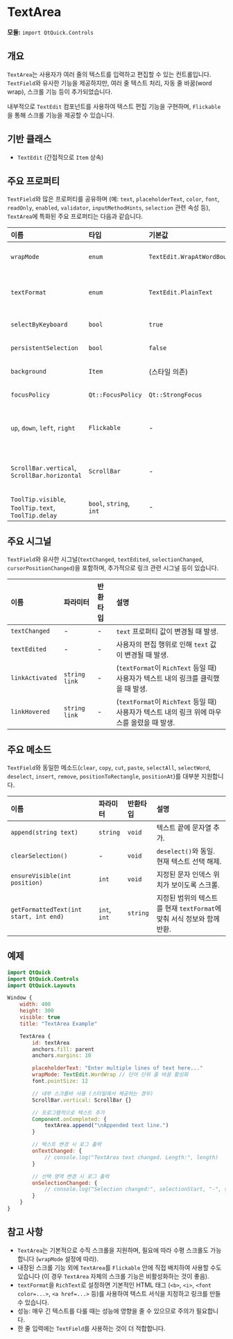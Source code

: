 # TextArea

**모듈:** `import QtQuick.Controls`

## 개요

`TextArea`는 사용자가 여러 줄의 텍스트를 입력하고 편집할 수 있는 컨트롤입니다. `TextField`와 유사한 기능을 제공하지만, 여러 줄 텍스트 처리, 자동 줄 바꿈(word wrap), 스크롤 기능 등이 추가되었습니다.

내부적으로 `TextEdit` 컴포넌트를 사용하여 텍스트 편집 기능을 구현하며, `Flickable`을 통해 스크롤 기능을 제공할 수 있습니다.

## 기반 클래스

*   `TextEdit` (간접적으로 `Item` 상속)

## 주요 프로퍼티

`TextField`와 많은 프로퍼티를 공유하며 (예: `text`, `placeholderText`, `color`, `font`, `readOnly`, `enabled`, `validator`, `inputMethodHints`, `selection` 관련 속성 등), `TextArea`에 특화된 주요 프로퍼티는 다음과 같습니다.

| 이름             | 타입        | 기본값                  | 설명                                                                                                                          |
| :--------------- | :---------- | :---------------------- | :---------------------------------------------------------------------------------------------------------------------------- |
| `wrapMode`       | `enum`      | `TextEdit.WrapAtWordBoundaryOrAnywhere` | 텍스트 줄 바꿈 방식 (`NoWrap`, `WordWrap`, `WrapAnywhere`, `WrapAtWordBoundaryOrAnywhere`).                                       |
| `textFormat`     | `enum`      | `TextEdit.PlainText`   | 입력 및 표시되는 텍스트 형식 (`PlainText`, `RichText`, `StyledText`, `AutoText`). `RichText`는 기본적인 HTML 서식 지원.             |
| `selectByKeyboard`| `bool`     | `true`                  | 키보드(Shift + 화살표 등)로 텍스트를 선택할 수 있는지 여부.                                                                       |
| `persistentSelection`| `bool` | `false`                 | 포커스를 잃어도 텍스트 선택 상태를 유지할지 여부.                                                                                |
| `background`     | `Item`      | (스타일 의존)          | `TextArea`의 배경 아이템. 스타일 커스터마이징에 사용.                                                                           |
| `focusPolicy`    | `Qt::FocusPolicy`| `Qt::StrongFocus`       | `TextArea`가 키보드 포커스를 받는 방식.                                                                                        |
| `up`, `down`, `left`, `right` | `Flickable` | -                       | (읽기 전용) 내부 `Flickable`의 관련 프로퍼티 접근자 (예: `up.atYBeginning`, `left.atXEnd`). 스크롤 상태 확인에 사용될 수 있음. |
| `ScrollBar.vertical`, `ScrollBar.horizontal` | `ScrollBar` | - | 내부 스크롤바 컴포넌트 (스타일에서 제공 시). `TextArea` 외부에서 스크롤바를 연결하거나 제어할 때 사용 가능.                      |
| `ToolTip.visible`, `ToolTip.text`, `ToolTip.delay` | `bool`, `string`, `int` | - | `TextArea`에 마우스를 올렸을 때 표시될 툴팁 설정.                                                                              |

## 주요 시그널

`TextField`와 유사한 시그널(`textChanged`, `textEdited`, `selectionChanged`, `cursorPositionChanged`)을 포함하며, 추가적으로 링크 관련 시그널 등이 있습니다.

| 이름            | 파라미터 | 반환타입 | 설명                                                                               |
| :-------------- | :------- | :------- | :--------------------------------------------------------------------------------- |
| `textChanged`   | -        | -        | `text` 프로퍼티 값이 변경될 때 발생.                                                 |
| `textEdited`    | -        | -        | 사용자의 편집 행위로 인해 `text` 값이 변경될 때 발생.                                |
| `linkActivated` | `string link` | -      | (`textFormat`이 `RichText` 등일 때) 사용자가 텍스트 내의 링크를 클릭했을 때 발생. |
| `linkHovered`   | `string link` | -      | (`textFormat`이 `RichText` 등일 때) 사용자가 텍스트 내의 링크 위에 마우스를 올렸을 때 발생. |

## 주요 메소드

`TextField`와 동일한 메소드(`clear`, `copy`, `cut`, `paste`, `selectAll`, `selectWord`, `deselect`, `insert`, `remove`, `positionToRectangle`, `positionAt`)를 대부분 지원합니다.

| 이름                | 파라미터 | 반환타입 | 설명                                                               |
| :------------------ | :------- | :------- | :----------------------------------------------------------------- |
| `append(string text)`| `string`| `void`  | 텍스트 끝에 문자열 추가.                                           |
| `clearSelection()`  | -        | `void`  | `deselect()`와 동일. 현재 텍스트 선택 해제.                         |
| `ensureVisible(int position)`| `int` | `void` | 지정된 문자 인덱스 위치가 보이도록 스크롤.                           |
| `getFormattedText(int start, int end)` | `int`, `int` | `string`| 지정된 범위의 텍스트를 현재 `textFormat`에 맞춰 서식 정보와 함께 반환. |

## 예제

```qml
import QtQuick
import QtQuick.Controls
import QtQuick.Layouts

Window {
    width: 400
    height: 300
    visible: true
    title: "TextArea Example"

    TextArea {
        id: textArea
        anchors.fill: parent
        anchors.margins: 10

        placeholderText: "Enter multiple lines of text here..."
        wrapMode: TextEdit.WordWrap // 단어 단위 줄 바꿈 활성화
        font.pointSize: 12

        // 내부 스크롤바 사용 (스타일에서 제공하는 경우)
        ScrollBar.vertical: ScrollBar {}

        // 프로그램적으로 텍스트 추가
        Component.onCompleted: {
            textArea.append("\nAppended text line.")
        }

        // 텍스트 변경 시 로그 출력
        onTextChanged: {
            // console.log("TextArea text changed. Length:", length)
        }

        // 선택 영역 변경 시 로그 출력
        onSelectionChanged: {
            // console.log("Selection changed:", selectionStart, "-", selectionEnd)
        }
    }
}
```

## 참고 사항

*   `TextArea`는 기본적으로 수직 스크롤을 지원하며, 필요에 따라 수평 스크롤도 가능합니다 (`wrapMode` 설정에 따라).
*   내장된 스크롤 기능 외에 `TextArea`를 `Flickable` 안에 직접 배치하여 사용할 수도 있습니다 (이 경우 `TextArea` 자체의 스크롤 기능은 비활성화하는 것이 좋음).
*   `textFormat`을 `RichText`로 설정하면 기본적인 HTML 태그 (`<b>`, `<i>`, `<font color=...>`, `<a href=...>` 등)를 사용하여 텍스트 서식을 지정하고 링크를 만들 수 있습니다.
*   성능: 매우 긴 텍스트를 다룰 때는 성능에 영향을 줄 수 있으므로 주의가 필요합니다.
*   한 줄 입력에는 `TextField`를 사용하는 것이 더 적합합니다. 
